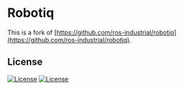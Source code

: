 # Robotiq

This is a fork of [https://github.com/ros-industrial/robotiq](https://github.com/ros-industrial/robotiq).

## License

[![License](https://img.shields.io/badge/License-Apache%202.0-blue.svg)](https://opensource.org/licenses/Apache-2.0)
[![License](https://img.shields.io/badge/License-BSD%203--Clause-blue.svg)](https://opensource.org/licenses/BSD-3-Clause)

